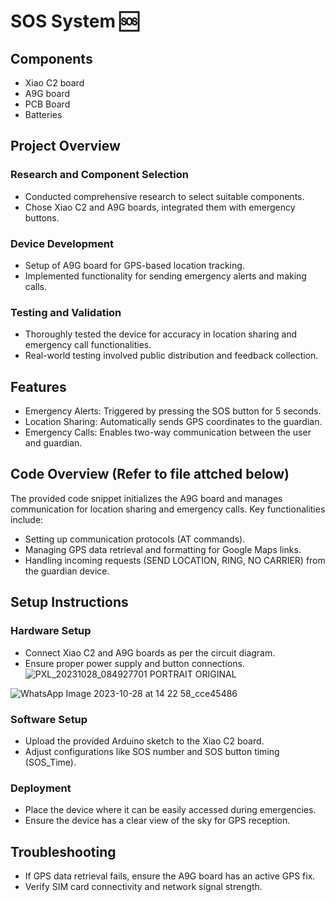 # SOS System 🆘

## Components
- Xiao C2 board
- A9G board
- PCB Board
- Batteries

## Project Overview
### Research and Component Selection
- Conducted comprehensive research to select suitable components.
- Chose Xiao C2 and A9G boards, integrated them with emergency buttons.

### Device Development
- Setup of A9G board for GPS-based location tracking.
- Implemented functionality for sending emergency alerts and making calls.

### Testing and Validation
- Thoroughly tested the device for accuracy in location sharing and emergency call functionalities.
- Real-world testing involved public distribution and feedback collection.

## Features
- Emergency Alerts: Triggered by pressing the SOS button for 5 seconds.
- Location Sharing: Automatically sends GPS coordinates to the guardian.
- Emergency Calls: Enables two-way communication between the user and guardian.

## Code Overview (Refer to file attched below)
The provided code snippet initializes the A9G board and manages communication for location sharing and emergency calls. Key functionalities include:
- Setting up communication protocols (AT commands).
- Managing GPS data retrieval and formatting for Google Maps links.
- Handling incoming requests (SEND LOCATION, RING, NO CARRIER) from the guardian device.

## Setup Instructions
### Hardware Setup
- Connect Xiao C2 and A9G boards as per the circuit diagram.
- Ensure proper power supply and button connections.
![PXL_20231028_084927701 PORTRAIT ORIGINAL](https://github.com/user-attachments/assets/aac25b5a-67af-49cc-b427-fc5796e0cdd7)

![WhatsApp Image 2023-10-28 at 14 22 58_cce45486](https://github.com/user-attachments/assets/c8a7b45a-80b8-4b5f-9925-9be60912f23d)
### Software Setup
- Upload the provided Arduino sketch to the Xiao C2 board.
- Adjust configurations like SOS number and SOS button timing (SOS_Time).

### Deployment
- Place the device where it can be easily accessed during emergencies.
- Ensure the device has a clear view of the sky for GPS reception.

## Troubleshooting
- If GPS data retrieval
 fails, ensure the A9G board has an active GPS fix.
- Verify SIM card connectivity and network signal strength.


